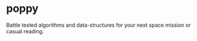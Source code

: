 # poppy
Battle tested algorithms and data-structures for your next space mission or casual reading.
